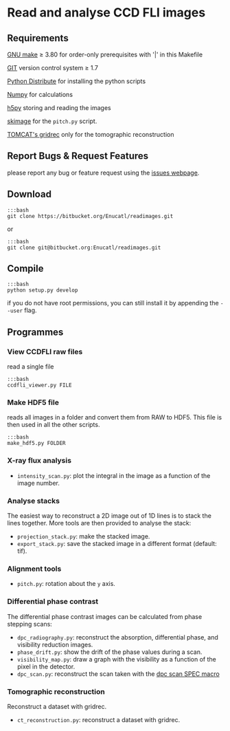 # Read and analyse CCD FLI images

## Requirements

[GNU make](www.gnu.org/software/make/ "make homepage") ≥ 3.80 for order-only prerequisites with '|' in this Makefile

[GIT](http://git-scm.com/ "GIT homepage") version control system ≥ 1.7

[Python Distribute](http://pythonhosted.org/distribute/index.html) for
installing the python scripts

[Numpy](http://www.numpy.org/) for calculations

[h5py](http://code.google.com/p/h5py/) storing and reading the images

[skimage](http://scikit-image.org/docs/dev/api/skimage.html) for the
`pitch.py` script.

[TOMCAT's gridrec](https://intranet.psi.ch/Tomcat/SVN-Overview) only for the
tomographic reconstruction


## Report Bugs & Request Features

please report any bug or feature request using the [issues webpage](https://bitbucket.org/Enucatl/readimages/issues/new).


## Download

    :::bash
    git clone https://bitbucket.org/Enucatl/readimages.git

or 

    :::bash
    git clone git@bitbucket.org:Enucatl/readimages.git

## Compile

    :::bash
    python setup.py develop


if you do not have root permissions, you can still install it by appending
    the `--user` flag.

## Programmes

### View CCDFLI raw files
read a single file

    :::bash
    ccdfli_viewer.py FILE

### Make HDF5 file
reads all images in a folder and convert them from RAW to HDF5.
This file is then used in all the other scripts.

    :::bash
    make_hdf5.py FOLDER

### X-ray flux analysis

   * `intensity_scan.py`: plot the integral in the image as a function of
      the image number.

### Analyse stacks
The easiest way to reconstruct a 2D image out of 1D lines is to stack the
lines together. More tools are then provided to analyse the stack:

   * `projection_stack.py`: make the stacked image.
   * `export_stack.py`: save the stacked image in a different format
     (default: tif).

### Alignment tools

   * `pitch.py`: rotation about the `y` axis.

### Differential phase contrast
The differential phase contrast images can be calculated from phase stepping
scans:

   * `dpc_radiography.py`: reconstruct the absorption, differential phase,
      and visibility reduction images.
   * `phase_drift.py`: show the drift of the phase values during a scan.
   * `visibility_map.py`: draw a graph with the visibility as a function of
      the pixel in the detector.
   * `dpc_scan.py`: reconstruct the scan taken with the [dpc scan SPEC macro](https://bitbucket.org/Enucatl/spec_macros/src/master/dpc_radiography.mac)

### Tomographic reconstruction
Reconstruct a dataset with gridrec.

   * `ct_reconstruction.py`: reconstruct a dataset with gridrec.
